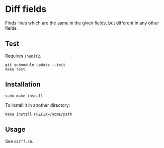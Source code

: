 Diff fields
===========

Finds lines which are the same in the given fields, but different in any other fields.

Test
----

Requires `shunit2`.

    git submodule update --init
    make test

Installation
------------

    sudo make install

To install it in another directory:

    make install PREFIX=/some/path

Usage
-----

See `difff.sh`.

